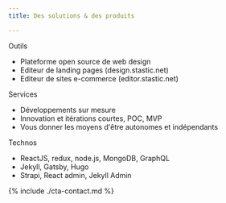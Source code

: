```yaml
---
title: Des solutions & des produits

---
```

Outils

* Plateforme open source de web design
* Editeur de landing pages (design.stastic.net)
* Editeur de sites e-commerce (editor.stastic.net)

Services

* Développements sur mesure
* Innovation et itérations courtes, POC, MVP
* Vous donner les moyens d'être autonomes et indépendants

Technos

* ReactJS, redux, node.js, MongoDB, GraphQL
* Jekyll, Gatsby, Hugo
* Strapi, React admin, Jekyll Admin

{% include ./cta-contact.md %}